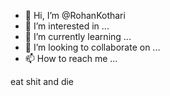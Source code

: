 - 👋 Hi, I’m @RohanKothari
- 👀 I’m interested in ...
- 🌱 I’m currently learning ...
- 💞️ I’m looking to collaborate on ...
- 📫 How to reach me ...

<!---
RohanKothari/RohanKothari is a ✨ special ✨ repository because its `README.md` (this file) appears on your GitHub profile.
You can click the Preview link to take a look at your changes.
--->
eat shit and die

